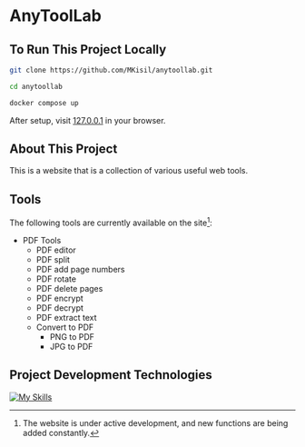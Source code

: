 # AnyToolLab

## To Run This Project Locally
```bash
git clone https://github.com/MKisil/anytoollab.git
```
```bash
cd anytoollab
```
```bash
docker compose up
```
After setup, visit [127.0.0.1](http://127.0.0.1) in your browser.

## About This Project
This is a website that is a collection of various useful web tools.

## Tools
The following tools are currently available on the site[^1]:
- PDF Tools
  - PDF editor
  - PDF split
  - PDF add page numbers
  - PDF rotate
  - PDF delete pages
  - PDF encrypt
  - PDF decrypt
  - PDF extract text
  - Convert to PDF
    - PNG to PDF
    - JPG to PDF

## Project Development Technologies
[![My Skills](https://skillicons.dev/icons?i=django,postgres,redis,aws,docker,nginx,js,html,css,react)](https://skillicons.dev)

[^1]: The website is under active development, and new functions are being added constantly.
